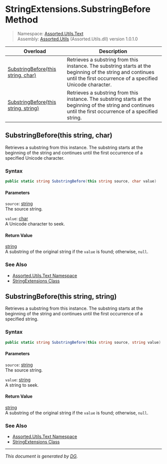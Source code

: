 ﻿# StringExtensions.SubstringBefore Method

> Namespace: [Assorted.Utils.Text](index.md#assortedutilstext-namespace)\
> Assembly: [Assorted.Utils](index.md) (Assorted.Utils.dll) version 1.0.1.0

Overload | Description
--- | ---
[SubstringBefore(this string, char)](Assorted.Utils.Text.StringExtensions.SubstringBefore.md#substringbeforethis-string-char) | Retrieves a substring from this instance. The substring starts at the beginning of the string and continues until the first occurrence of a specified Unicode character.
[SubstringBefore(this string, string)](Assorted.Utils.Text.StringExtensions.SubstringBefore.md#substringbeforethis-string-string) | Retrieves a substring from this instance. The substring starts at the beginning of the string and continues until the first occurrence of a specified string.

## SubstringBefore(this string, char)

Retrieves a substring from this instance. The substring starts at the beginning of the string and continues until the first occurrence of a specified Unicode character.

### Syntax

```csharp
public static string SubstringBefore(this string source, char value)
```

#### Parameters

`source`: [string](https://docs.microsoft.com/en-us/dotnet/api/system.string)\
The source string.

`value`: [char](https://docs.microsoft.com/en-us/dotnet/api/system.char)\
A Unicode character to seek.

#### Return Value

[string](https://docs.microsoft.com/en-us/dotnet/api/system.string)\
A substring of the original string if the `value` is found; otherwise, `null`.

### See Also

- [Assorted.Utils.Text Namespace](index.md#assortedutilstext-namespace)
- [StringExtensions Class](Assorted.Utils.Text.StringExtensions.md)

## SubstringBefore(this string, string)

Retrieves a substring from this instance. The substring starts at the beginning of the string and continues until the first occurrence of a specified string.

### Syntax

```csharp
public static string SubstringBefore(this string source, string value)
```

#### Parameters

`source`: [string](https://docs.microsoft.com/en-us/dotnet/api/system.string)\
The source string.

`value`: [string](https://docs.microsoft.com/en-us/dotnet/api/system.string)\
A string to seek.

#### Return Value

[string](https://docs.microsoft.com/en-us/dotnet/api/system.string)\
A substring of the original string if the `value` is found; otherwise, `null`.

### See Also

- [Assorted.Utils.Text Namespace](index.md#assortedutilstext-namespace)
- [StringExtensions Class](Assorted.Utils.Text.StringExtensions.md)

---

_This document is generated by [DG](https://github.com/Khojasteh/dg)._
